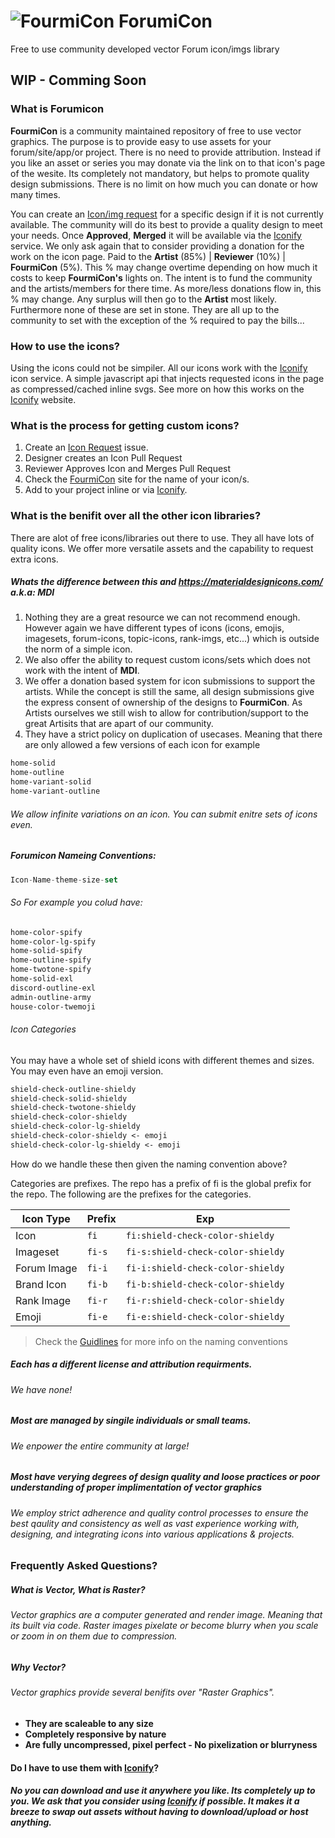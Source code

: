 # ![FourmiCon](https://secure.gravatar.com/avatar/7a1087fbec24cbbcd0abf7ea965fa30e?s=48) ForumiCon
Free to use community developed vector Forum icon/imgs library

## WIP - Comming Soon

### What is **Forumicon**
**FourmiCon** is a community maintained repository of free to use vector graphics. The purpose is to provide easy to use assets for your forum/site/app/or project. There is no need to provide attribution. Instead if you like an asset or series you may donate via the link on to that icon's page of the wesite. Its completely not mandatory, but helps to promote quality design submissions. There is no limit on how much you can donate or how many times.

You can create an [Icon/img request](https://github.com/forumicon/forumicons/issues/new?assignees=&labels=ICON+Request&template=---icon-request.md&title=%5BICON+REQUEST%5D+) for a specific design if it is not currently available. The community will do its best to provide a quality design to meet your needs. Once **Approved**, **Merged** it will be available via the [Iconify](https://iconify.design/) service. We only ask again that to consider providing a donation for the work on the icon page. Paid to the **Artist** (85%) | **Reviewer** (10%) | **FourmiCon** (5%). This % may change overtime depending on how much it costs to keep **FourmiCon's** lights on. The intent is to fund the community and the artists/members for there time. As more/less donations flow in, this % may change. Any surplus will then go to the **Artist** most likely. Furthermore none of these are set in stone. They are all up to the community to set with the exception of the % required to pay the bills...

### How to use the icons?
Using the icons could not be simpiler. All our icons work with the [Iconify](https://iconify.design/) icon service. A simple  javascript api that injects requested icons in the page as compressed/cached inline svgs. See more on how this works on the [Iconify](https://iconify.design/) website.

### What is the process for getting custom icons?
1. Create an [Icon Request](https://github.com/forumicon/forumicons/issues/new?assignees=&labels=ICON+Request&template=---icon-request.md&title=%5BICON+REQUEST%5D+) issue.
2. Designer creates an Icon Pull Request
3. Reviewer Approves Icon and Merges Pull Request
4. Check the [FourmiCon](https://www.fourmicon.com) site for the name of your icon/s.
5. Add to your project inline or via [Iconify](https://iconify.design/).

### What is the benifit over all the other icon libraries?
There are alot of free icons/libraries out there to use. They all have lots of quality icons. We offer more versatile assets and the capability to request extra icons.

##### Whats the difference between this and https://materialdesignicons.com/ a.k.a: **MDI**
1. Nothing they are a great resource we can not recommend enough. However again we have different types of icons (icons, emojis, imagesets, forum-icons, topic-icons, rank-imgs, etc...) which is outside the norm of a simple icon.
2. We also offer the ability to request custom icons/sets which does not work with the intent of **MDI**.
3. We offer a donation based system for icon submissions to support the artists. While the concept is still the same, all design submissions give the express consent of ownership of the designs to **FourmiCon**. As Artists ourselves we still wish to allow for contribution/support to the great Artisits that are apart of our community.
4. They have a strict policy on duplication of usecases. Meaning that there are only allowed a few versions of each icon for example

```css
home-solid
home-outline
home-variant-solid
home-variant-outline
```

###### We allow infinite variations on an icon. You can submit enitre sets of icons even. 

##### _Forumicon Nameing Conventions_:

```javascript
Icon-Name-theme-size-set
```

###### So For example you colud have: 

```css
home-color-spify
home-color-lg-spify
home-solid-spify
home-outline-spify
home-twotone-spify
home-solid-exl
discord-outline-exl
admin-outline-army
house-color-twemoji
```

###### Icon Categories

You may have a whole set of shield icons with different themes and sizes. You may even have an emoji version.

```css
shield-check-outline-shieldy
shield-check-solid-shieldy
shield-check-twotone-shieldy
shield-check-color-shieldy
shield-check-color-lg-shieldy
shield-check-color-shieldy <- emoji
shield-check-color-lg-shieldy <- emoji
```

How do we handle these then given the naming convention above?

Categories are prefixes. The repo has a prefix of fi is the global prefix for the repo. The following are the prefixes for the categories.

| Icon Type  | Prefix | Exp |
| ------------- | ------------- | ------------- |
| Icon  | `fi` | `fi:shield-check-color-shieldy` |
| Imageset  | `fi-s`  | `fi-s:shield-check-color-shieldy`|
| Forum Image  | `fi-i`  | `fi-i:shield-check-color-shieldy` |
| Brand Icon  | `fi-b`  | `fi-b:shield-check-color-shieldy` |
| Rank Image  | `fi-r`  | `fi-r:shield-check-color-shieldy` |
| Emoji  | `fi-e`  | `fi-e:shield-check-color-shieldy` |

> Check the [Guidlines](https://github.com/forumicon/forumicons/blob/master/design/README.md) for more info on the naming conventions 

##### Each has a different license and attribution requirments. 
###### We have none!

##### Most are managed by singile individuals or small teams.
###### We enpower the entire community at large!

##### Most have verying degrees of design quality and loose practices or poor understanding of proper implimentation of vector graphics
###### We employ strict adherence and quality control processes to ensure the best qaulity and consistency as well as vast experience working with, designing, and integrating icons into various applications & projects.

### Frequently Asked Questions?

##### What is Vector, What is Raster?
###### Vector graphics are a computer generated and render image. Meaning that its built via code. Raster images pixelate or become blurry when you scale or zoom in on them due to  compression.

##### Why Vector?
###### Vector graphics provide several benifits over "Raster Graphics".
- **They are scaleable to any size**
- **Completely responsive by nature**
- **Are fully uncompressed, pixel perfect - No pixelization or blurryness**

#### Do I have to use them with [Iconify](https://iconify.design/)?
##### No you can download and use it anywhere you like. Its completely up to you. We ask that you consider using [Iconify](https://iconify.design/) if possible. It makes it a breeze to swap out assets without having to download/upload or host anything.
